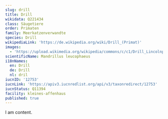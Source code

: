 ```yaml
---
slug: drill
title: Drill
wikidata: Q221434
class: Säugetiere
order: Primaten
family: Meerkatzenverwandte
species: Drill
wikipediaLink: 'https://de.wikipedia.org/wiki/Drill_(Primat)'
images:
  - 'https://upload.wikimedia.org/wikipedia/commons/c/c1/Drill_Lincolnparkzoo.jpg'
scientificName: Mandrillus leucophaeus
i18nNames:
  en: Drill
  de: Drill
  nl: dril
iucnID: '12753'
iucnLink: 'https://apiv3.iucnredlist.org/api/v3/taxonredirect/12753'
iucnStatus: Q11394
facility: kleines-affenhaus
published: true
---
```


I am content.
